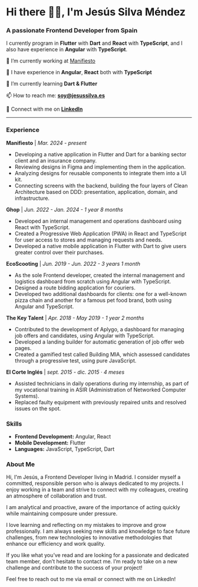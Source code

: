 # Hi there 👋🏻, I'm Jesús Silva Méndez
### A passionate **Frontend Developer** from Spain

I currently program in **Flutter** with **Dart** and **React** with **TypeScript**, and I also have experience in **Angular** with **TypeScript**.

🔭   I’m currently working at [Manifiesto](https://manifiesto.biz)

🧠   I have experience in **Angular**, **React** both with **TypeScript**

🌱   I’m currently learning **Dart & Flutter**

📫   How to reach me: **[soy@jesussilva.es](mailto:soy@jesussilva.es)**

💼   Connect with me on **[LinkedIn](https://linkedin.com/in/jesus-silva-mendez/)**

---

### Experience

**Manifiesto** | *Mar. 2024 - present*
- Developing a native application in Flutter and Dart for a banking sector client and an insurance company.
- Reviewing designs in Figma and implementing them in the application.
- Analyzing designs for reusable components to integrate them into a UI kit.
- Connecting screens with the backend, building the four layers of Clean Architecture based on DDD: presentation, application, domain, and infrastructure.

**Ghop** | *Jun. 2022 - Jan. 2024 - 1 year 8 months*
- Developed an internal management and operations dashboard using React with TypeScript.
- Created a Progressive Web Application (PWA) in React and TypeScript for user access to stores and managing requests and needs.
- Developed a native mobile application in Flutter with Dart to give users greater control over their purchases.

**EcoScooting** | *Jun. 2019 - Jun. 2022 - 3 years 1 month*
- As the sole Frontend developer, created the internal management and logistics dashboard from scratch using Angular with TypeScript.
- Designed a route bidding application for couriers.
- Developed two additional dashboards for clients: one for a well-known pizza chain and another for a famous pet food brand, both using Angular and TypeScript.

**The Key Talent** | *Apr. 2018 - May 2019 - 1 year 2 months*
- Contributed to the development of Aplygo, a dashboard for managing job offers and candidates, using Angular with TypeScript.
- Developed a landing builder for automatic generation of job offer web pages.
- Created a gamified test called Building MIA, which assessed candidates through a progressive test, using pure JavaScript.

**El Corte Inglés** | *sept. 2015 - dic. 2015 · 4 meses*
- Assisted technicians in daily operations during my internship, as part of my vocational training in ASIR (Administration of Networked Computer Systems).
- Replaced faulty equipment with previously repaired units and resolved issues on the spot.

### Skills

- **Frontend Development:** Angular, React
- **Mobile Development:** Flutter
- **Languages:** JavaScript, TypeScript, Dart

### About Me

Hi, I'm Jesús, a Frontend Developer living in Madrid. I consider myself a committed, responsible person who is always dedicated to my projects. I enjoy working in a team and strive to connect with my colleagues, creating an atmosphere of collaboration and trust.

I am analytical and proactive, aware of the importance of acting quickly while maintaining composure under pressure.

I love learning and reflecting on my mistakes to improve and grow professionally. I am always seeking new skills and knowledge to face future challenges, from new technologies to innovative methodologies that enhance our efficiency and work quality.

If you like what you’ve read and are looking for a passionate and dedicated team member, don’t hesitate to contact me. I’m ready to take on a new challenge and contribute to the success of your project!

Feel free to reach out to me via email or connect with me on LinkedIn!
